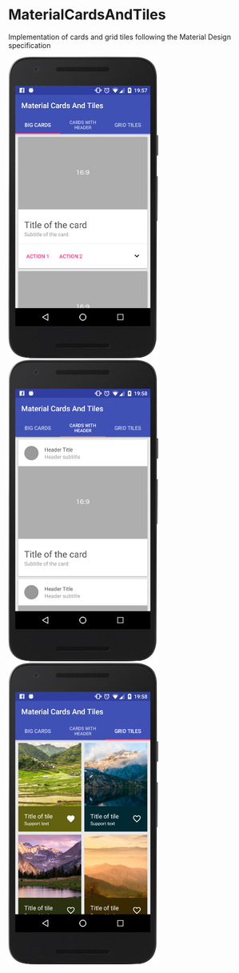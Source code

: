 # MaterialCardsAndTiles
Implementation of cards and grid tiles following the Material Design specification

![screenshot 1](docs/screen1.png)
![screenshot 2](docs/screen2.png)
![screenshot 3](docs/screen3.png)
